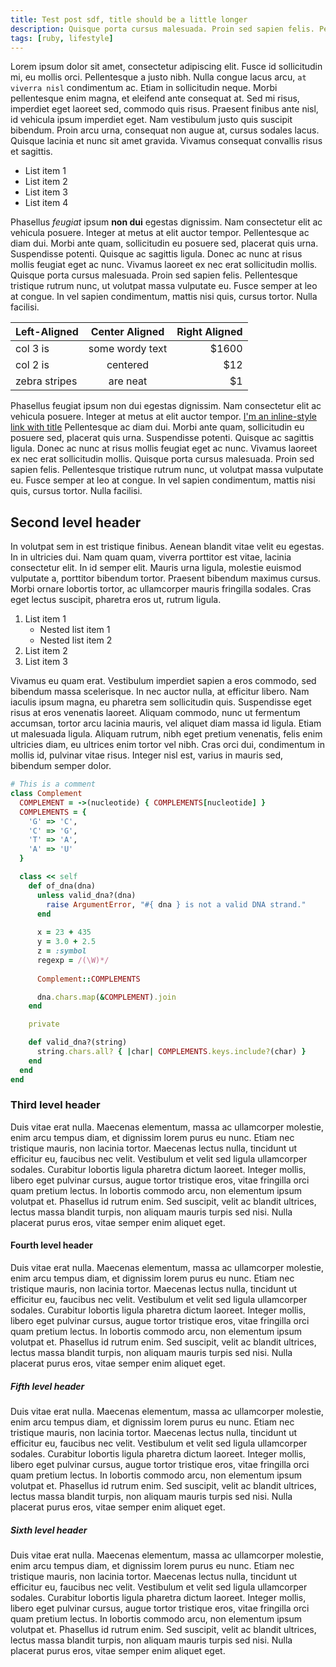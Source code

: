 ```yaml
---
title: Test post sdf, title should be a little longer
description: Quisque porta cursus malesuada. Proin sed sapien felis. Pellentesque tristique rutrum nunc, ut volutpat massa vulputate eu. Fusce semper at leo at congue. In vel sapien condimentum, mattis nisi quis, cursus tortor. Nulla facilisi.
tags: [ruby, lifestyle]
---
```


Lorem ipsum dolor sit amet, consectetur adipiscing elit. Fusce id sollicitudin mi, eu mollis orci. Pellentesque a justo nibh. Nulla congue lacus arcu, `at viverra nisl` condimentum ac. Etiam in sollicitudin neque. Morbi pellentesque enim magna, et eleifend ante consequat at. Sed mi risus, imperdiet eget laoreet sed, commodo quis risus. Praesent finibus ante nisl, id vehicula ipsum imperdiet eget. Nam vestibulum justo quis suscipit bibendum. Proin arcu urna, consequat non augue at, cursus sodales lacus. Quisque lacinia et nunc sit amet gravida. Vivamus consequat convallis risus et sagittis.

- List item 1
- List item 2
- List item 3
- List item 4

Phasellus *feugiat* ipsum **non dui** egestas dignissim. Nam consectetur elit ac vehicula posuere. Integer at metus at elit auctor tempor. Pellentesque ac diam dui. Morbi ante quam, sollicitudin eu posuere sed, placerat quis urna. Suspendisse potenti. Quisque ac sagittis ligula. Donec ac nunc at risus mollis feugiat eget ac nunc. Vivamus laoreet ex nec erat sollicitudin mollis. Quisque porta cursus malesuada. Proin sed sapien felis. Pellentesque tristique rutrum nunc, ut volutpat massa vulputate eu. Fusce semper at leo at congue. In vel sapien condimentum, mattis nisi quis, cursus tortor. Nulla facilisi.


| Left-Aligned  | Center Aligned  | Right Aligned |
| :------------ |:---------------:| -----:|
| col 3 is      | some wordy text | $1600 |
| col 2 is      | centered        |   $12 |
| zebra stripes | are neat        |    $1 |


Phasellus feugiat ipsum non dui egestas dignissim. Nam consectetur elit ac vehicula posuere. Integer at metus at elit auctor tempor. [I'm an inline-style link with title](https://www.google.com "Google's Homepage") Pellentesque ac diam dui. Morbi ante quam, sollicitudin eu posuere sed, placerat quis urna. Suspendisse potenti. Quisque ac sagittis ligula. Donec ac nunc at risus mollis feugiat eget ac nunc. Vivamus laoreet ex nec erat sollicitudin mollis. Quisque porta cursus malesuada. Proin sed sapien felis. Pellentesque tristique rutrum nunc, ut volutpat massa vulputate eu. Fusce semper at leo at congue. In vel sapien condimentum, mattis nisi quis, cursus tortor. Nulla facilisi.

## Second level header

In volutpat sem in est tristique finibus. Aenean blandit vitae velit eu egestas. In in ultricies dui. Nam quam quam, viverra porttitor est vitae, lacinia consectetur elit. In id semper elit. Mauris urna ligula, molestie euismod vulputate a, porttitor bibendum tortor. Praesent bibendum maximus cursus. Morbi ornare lobortis tortor, ac ullamcorper mauris fringilla sodales. Cras eget lectus suscipit, pharetra eros ut, rutrum ligula.

1. List item 1
    - Nested list item 1
    - Nested list item 2
2. List item 2
3. List item 3

Vivamus eu quam erat. Vestibulum imperdiet sapien a eros commodo, sed bibendum massa scelerisque. In nec auctor nulla, at efficitur libero. Nam iaculis ipsum magna, eu pharetra sem sollicitudin quis. Suspendisse eget risus at eros venenatis laoreet. Aliquam commodo, nunc ut fermentum accumsan, tortor arcu lacinia mauris, vel aliquet diam massa id ligula. Etiam ut malesuada ligula. Aliquam rutrum, nibh eget pretium venenatis, felis enim ultricies diam, eu ultrices enim tortor vel nibh. Cras orci dui, condimentum in mollis id, pulvinar vitae risus. Integer nisl est, varius in mauris sed, bibendum semper dolor.

```ruby
# This is a comment
class Complement
  COMPLEMENT = ->(nucleotide) { COMPLEMENTS[nucleotide] }
  COMPLEMENTS = {
    'G' => 'C',
    'C' => 'G',
    'T' => 'A',
    'A' => 'U'
  }

  class << self
    def of_dna(dna)
      unless valid_dna?(dna)
        raise ArgumentError, "#{ dna } is not a valid DNA strand."
      end
      
      x = 23 + 435
      y = 3.0 + 2.5
      z = :symbol
      regexp = /(\W)*/
      
      Complement::COMPLEMENTS

      dna.chars.map(&COMPLEMENT).join
    end

    private

    def valid_dna?(string)
      string.chars.all? { |char| COMPLEMENTS.keys.include?(char) }
    end
  end
end
```

### Third level header

Duis vitae erat nulla. Maecenas elementum, massa ac ullamcorper molestie, enim arcu tempus diam, et dignissim lorem purus eu nunc. Etiam nec tristique mauris, non lacinia tortor. Maecenas lectus nulla, tincidunt ut efficitur eu, faucibus nec velit. Vestibulum et velit sed ligula ullamcorper sodales. Curabitur lobortis ligula pharetra dictum laoreet. Integer mollis, libero eget pulvinar cursus, augue tortor tristique eros, vitae fringilla orci quam pretium lectus. In lobortis commodo arcu, non elementum ipsum volutpat et. Phasellus id rutrum enim. Sed suscipit, velit ac blandit ultrices, lectus massa blandit turpis, non aliquam mauris turpis sed nisi. Nulla placerat purus eros, vitae semper enim aliquet eget. 

#### Fourth level header

Duis vitae erat nulla. Maecenas elementum, massa ac ullamcorper molestie, enim arcu tempus diam, et dignissim lorem purus eu nunc. Etiam nec tristique mauris, non lacinia tortor. Maecenas lectus nulla, tincidunt ut efficitur eu, faucibus nec velit. Vestibulum et velit sed ligula ullamcorper sodales. Curabitur lobortis ligula pharetra dictum laoreet. Integer mollis, libero eget pulvinar cursus, augue tortor tristique eros, vitae fringilla orci quam pretium lectus. In lobortis commodo arcu, non elementum ipsum volutpat et. Phasellus id rutrum enim. Sed suscipit, velit ac blandit ultrices, lectus massa blandit turpis, non aliquam mauris turpis sed nisi. Nulla placerat purus eros, vitae semper enim aliquet eget. 

##### Fifth level header

Duis vitae erat nulla. Maecenas elementum, massa ac ullamcorper molestie, enim arcu tempus diam, et dignissim lorem purus eu nunc. Etiam nec tristique mauris, non lacinia tortor. Maecenas lectus nulla, tincidunt ut efficitur eu, faucibus nec velit. Vestibulum et velit sed ligula ullamcorper sodales. Curabitur lobortis ligula pharetra dictum laoreet. Integer mollis, libero eget pulvinar cursus, augue tortor tristique eros, vitae fringilla orci quam pretium lectus. In lobortis commodo arcu, non elementum ipsum volutpat et. Phasellus id rutrum enim. Sed suscipit, velit ac blandit ultrices, lectus massa blandit turpis, non aliquam mauris turpis sed nisi. Nulla placerat purus eros, vitae semper enim aliquet eget. 

##### Sixth level header

Duis vitae erat nulla. Maecenas elementum, massa ac ullamcorper molestie, enim arcu tempus diam, et dignissim lorem purus eu nunc. Etiam nec tristique mauris, non lacinia tortor. Maecenas lectus nulla, tincidunt ut efficitur eu, faucibus nec velit. Vestibulum et velit sed ligula ullamcorper sodales. Curabitur lobortis ligula pharetra dictum laoreet. Integer mollis, libero eget pulvinar cursus, augue tortor tristique eros, vitae fringilla orci quam pretium lectus. In lobortis commodo arcu, non elementum ipsum volutpat et. Phasellus id rutrum enim. Sed suscipit, velit ac blandit ultrices, lectus massa blandit turpis, non aliquam mauris turpis sed nisi. Nulla placerat purus eros, vitae semper enim aliquet eget. 
